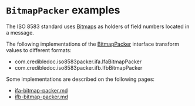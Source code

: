 # `BitmapPacker` examples

The ISO 8583 standard uses [Bitmaps](https://en.wikipedia.org/wiki/ISO_8583#Bitmaps) as holders of field numbers located in a message.

The following implementations of the [BitmapPacker](https://github.com/credibledoc/credible-doc/blob/master/iso-8583-packer/src/main/java/com/credibledoc/iso8583packer/bitmap/BitmapPacker.java)
interface transform values to different formats:
* com.credibledoc.iso8583packer.ifa.IfaBitmapPacker
* com.credibledoc.iso8583packer.ifb.IfbBitmapPacker


Some implementations are described on the following pages:
* [ifa-bitmap-packer.md](../ifa/ifa-bitmap-packer.md)
* [ifb-bitmap-packer.md](../ifb/ifb-bitmap-packer.md)

